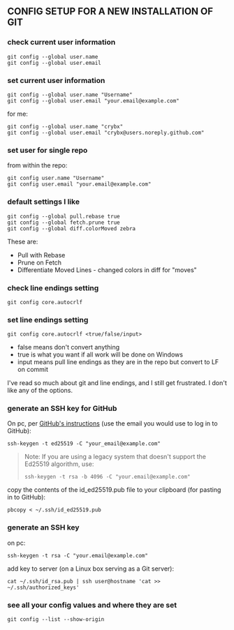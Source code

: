 ## CONFIG SETUP FOR A NEW INSTALLATION OF GIT

### check current user information

```
git config --global user.name     
git config --global user.email
```

### set current user information

```
git config --global user.name "Username"     
git config --global user.email "your.email@example.com"
```

for me:

```
git config --global user.name "crybx"     
git config --global user.email "crybx@users.noreply.github.com"
```

### set user for single repo

from within the repo:

```
git config user.name "Username"
git config user.email "your.email@example.com"
```

### default settings I like

```
git config --global pull.rebase true
git config --global fetch.prune true
git config --global diff.colorMoved zebra
```

These are:

- Pull with Rebase
- Prune on Fetch
- Differentiate Moved Lines - changed colors in diff for "moves"

### check line endings setting

`git config core.autocrlf`

### set line endings setting

`git config core.autocrlf <true/false/input>`

- false means don't convert anything
- true is what you want if all work will be done on Windows
- input means pull line endings as they are in the repo but convert to LF on commit

I've read so much about git and line endings, and I still get frustrated. I don't like any of the options. 

### generate an SSH key for GitHub

On pc, per [GitHub's instructions](https://docs.github.com/en/authentication/connecting-to-github-with-ssh) (use the email you would use to log in to GitHub):

`ssh-keygen -t ed25519 -C "your_email@example.com"`

> Note: If you are using a legacy system that doesn't support the Ed25519 algorithm, use:
> 
> `ssh-keygen -t rsa -b 4096 -C "your.email@example.com"`

copy the contents of the id_ed25519.pub file to your clipboard (for pasting in to GitHub):

`pbcopy < ~/.ssh/id_ed25519.pub`

### generate an SSH key

on pc:

`ssh-keygen -t rsa -C "your.email@example.com"`

add key to server (on a Linux box serving as a Git server):  

`cat ~/.ssh/id_rsa.pub | ssh user@hostname 'cat >> ~/.ssh/authorized_keys'`

### see all your config values and where they are set

`git config --list --show-origin`

